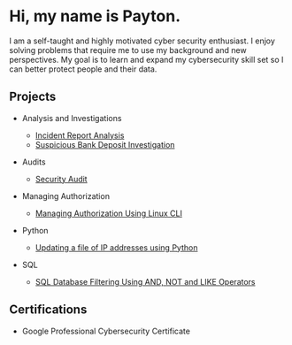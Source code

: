 # Hi, my name is Payton.
 I am a self-taught and highly motivated cyber security enthusiast. I enjoy solving problems that require me to use my background and new perspectives. My goal is to learn and expand my cybersecurity skill set so I can better protect people and their data. 

<h2>Projects</h2>

- Analysis and Investigations
  - [Incident Report Analysis](https://github.com/DigitalWatchmen/Incident-Report-Analysis)
  - [Suspicious Bank Deposit Investigation](https://github.com/DigitalWatchmen/Access-Control)

- Audits
  - [Security Audit](https://github.com/DigitalWatchmen/Botium-Toys/tree/main)

 - Managing Authorization
   - [Managing Authorization Using Linux CLI](https://github.com/DigitalWatchmen/Managing-Authorization)
 
- Python
  - [Updating a file of IP addresses using Python](https://github.com/DigitalWatchmen/Updating-File-Of-IP-Addresses-With-Python/tree/main)

- SQL
  - [SQL Database Filtering Using AND, NOT and LIKE Operators](https://github.com/DigitalWatchmen/Filtering-with-AND-OR-and-NOT-Operators)

<h2>Certifications</h2>

- Google Professional Cybersecurity Certificate
